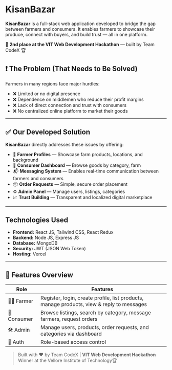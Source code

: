 # KisanBazar


**KisanBazar** is a full-stack web application developed to bridge the gap between farmers and consumers. It enables farmers to showcase their produce, connect with buyers, and build trust — all in one platform.

🚀 **2nd place at the VIT Web Development Hackathon**  — built by Team CodeX 🏆


## ❗ The Problem (That Needs to Be Solved)

Farmers in many regions face major hurdles:

- ❌ Limited or no digital presence
- ❌ Dependence on middlemen who reduce their profit margins
- ❌ Lack of direct connection and trust with consumers
- ❌ No centralized online platform to market their goods

---

## ✅ Our Developed Solution

**KisanBazar** directly addresses these issues by offering:

- 🌾 **Farmer Profiles** — Showcase farm products, locations, and background
- 🛒 **Consumer Dashboard** — Browse goods by category, farm
- 📬 **Messaging System** — Enables real-time communication between farmers and consumers
- 📦 **Order Requests** — Simple, secure order placement
- ⚙️ **Admin Panel** — Manage users, listings, categories
- 📈 **Trust Building** — Transparent and localized digital marketplace

---

## Technologies Used

- **Frontend:** React JS, Tailwind CSS, React Redux
- **Backend:** Node JS, Express JS
- **Database:** MongoDB
- **Security:** JWT (JSON Web Token)
- **Hosting:** Vercel

---

## 🧩 Features Overview

| Role       | Features                                                                          |
|------------|-----------------------------------------------------------------------------------|
| 👨‍🌾 Farmer  | Register, login, create profile, list products, manage products, view & reply to messages  |
| 🛒 Consumer | Browse listings, search by category, message farmers, request orders               |
| 🛠️ Admin   | Manage users, products, order requests, and categories via dashboard              |
| 🔐 Auth    | Role-based access control                                                         |



> Built with ❤️ by Team  CodeX | **VIT Web Development Hackathon** Winner at the Vellore Institute of Technology🏆
